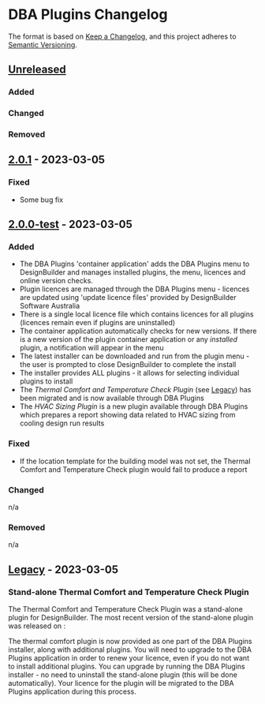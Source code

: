 # DBA Plugins Changelog

The format is based on [Keep a Changelog](https://keepachangelog.com/en/1.1.0/),
and this project adheres to [Semantic Versioning](https://semver.org/spec/v2.0.0.html).

## [Unreleased]

### Added



### Changed



### Removed


## [2.0.1] - 2023-03-05

### Fixed
- Some bug fix


## [2.0.0-test] - 2023-03-05

### Added
- The DBA Plugins 'container application' adds the DBA Plugins menu to DesignBuilder and manages installed plugins, the menu, licences and online version checks.
- Plugin licences are managed through the DBA Plugins menu - licences are updated using 'update licence files' provided by DesignBuilder Software Australia
- There is a single local licence file which contains licences for all plugins (licences remain even if plugins are uninstalled)
- The container application automatically checks for new versions.  If there is a new version of the plugin container application or any _installed_ plugin, a notification will appear in the menu
- The latest installer can be downloaded and run from the plugin menu - the user is prompted to close DesignBuilder to complete the install
- The installer provides ALL plugins - it allows for selecting individual plugins to install
- The *Thermal Comfort and Temperature Check Plugin* (see [Legacy]) has been migrated and is now available through DBA Plugins
- The *HVAC Sizing Plugin* is a new plugin available through DBA Plugins which prepares a report showing data related to HVAC sizing from cooling design run results

### Fixed
- If the location template for the building model was not set, the Thermal Comfort and Temperature Check plugin would fail to produce a report

### Changed
n/a

### Removed
n/a 

## [Legacy] - 2023-03-05

### Stand-alone Thermal Comfort and Temperature Check Plugin
The Thermal Comfort and Temperature Check Plugin was a stand-alone plugin for DesignBuilder.
The most recent version of the stand-alone plugin was released on : 

The thermal comfort plugin is now provided as one part of the DBA Plugins installer, along with additional plugins.
You will need to upgrade to the DBA Plugins application in order to renew your licence, even if you
do not want to install additional plugins.
You can upgrade by running the DBA Plugins installer - no need to uninstall the stand-alone plugin (this will be done automatically).
Your licence for the plugin will be migrated to the DBA Plugins application during this process.



[unreleased]: https://github.com/RebeccaPowles/DBAPlugins
[2.0.1]: https://github.com/RebeccaPowles/DBAPlugins/compare/v2.0.0-test...v2.0.1
[2.0.0-test]:https://github.com/RebeccaPowles/DBAPlugins/releases/tag/v2.0.0-test
[Legacy]:https://designbuilder.com.au/ncc-2019-temperature-range-check-and-thermal-comfort-plugin